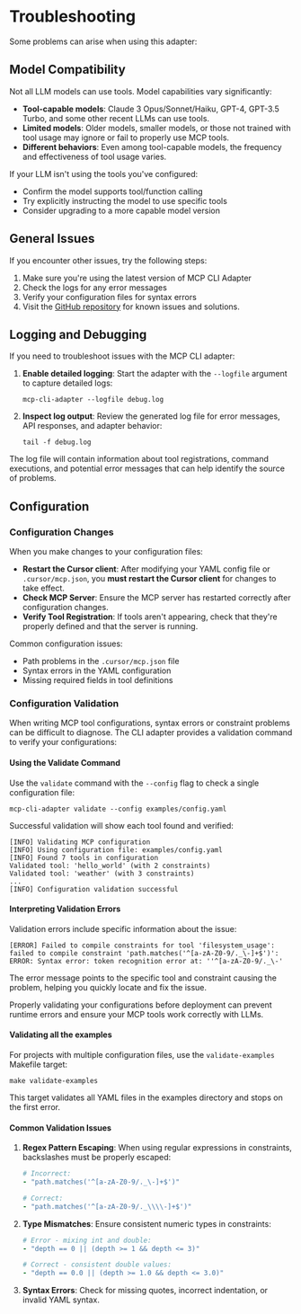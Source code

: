 # Troubleshooting

Some problems can arise when using this adapter:

## Model Compatibility

Not all LLM models can use tools. Model capabilities vary significantly:

- **Tool-capable models**: Claude 3 Opus/Sonnet/Haiku, GPT-4, GPT-3.5 Turbo,
  and some other recent LLMs can use tools.
- **Limited models**: Older models, smaller models, or those not trained with tool
  usage may ignore or fail to properly use MCP tools.
- **Different behaviors**: Even among tool-capable models, the frequency and
  effectiveness of tool usage varies.

If your LLM isn't using the tools you've configured:

- Confirm the model supports tool/function calling
- Try explicitly instructing the model to use specific tools
- Consider upgrading to a more capable model version

## General Issues

If you encounter other issues, try the following steps:

1. Make sure you're using the latest version of MCP CLI Adapter
2. Check the logs for any error messages
3. Verify your configuration files for syntax errors
4. Visit the [GitHub repository](https://github.com/inercia/mcp-cli-adapter) for
   known issues and solutions.

## Logging and Debugging

If you need to troubleshoot issues with the MCP CLI adapter:

1. **Enable detailed logging**: Start the adapter with the `--logfile` argument to
   capture detailed logs:

   ```console
   mcp-cli-adapter --logfile debug.log
   ```

2. **Inspect log output**: Review the generated log file for error messages,
   API responses, and adapter behavior:

   ```console
   tail -f debug.log
   ```

The log file will contain information about tool registrations, command executions, and potential error messages that can help identify the source of problems.

## Configuration

### Configuration Changes

When you make changes to your configuration files:

- **Restart the Cursor client**: After modifying your YAML config file
  or `.cursor/mcp.json`, you **must restart the Cursor client** for changes
  to take effect.
- **Check MCP Server**: Ensure the MCP server has restarted correctly after
  configuration changes.
- **Verify Tool Registration**: If tools aren't appearing, check that they're
  properly defined and that the server is running.

Common configuration issues:

- Path problems in the `.cursor/mcp.json` file
- Syntax errors in the YAML configuration
- Missing required fields in tool definitions

### Configuration Validation

When writing MCP tool configurations, syntax errors or constraint problems can be difficult to diagnose. The CLI adapter provides a validation command to verify your configurations:

#### Using the Validate Command

Use the `validate` command with the `--config` flag to check a single configuration file:

```console
mcp-cli-adapter validate --config examples/config.yaml
```

Successful validation will show each tool found and verified:

```console
[INFO] Validating MCP configuration
[INFO] Using configuration file: examples/config.yaml
[INFO] Found 7 tools in configuration
Validated tool: 'hello_world' (with 2 constraints)
Validated tool: 'weather' (with 3 constraints)
...
[INFO] Configuration validation successful
```

#### Interpreting Validation Errors

Validation errors include specific information about the issue:

```console
[ERROR] Failed to compile constraints for tool 'filesystem_usage': 
failed to compile constraint 'path.matches('^[a-zA-Z0-9/._\-]+$')': 
ERROR: Syntax error: token recognition error at: ''^[a-zA-Z0-9/._\-'
```

The error message points to the specific tool and constraint causing the problem, helping you quickly locate and fix the issue.

Properly validating your configurations before deployment can prevent runtime errors and ensure your MCP tools work correctly with LLMs.

#### Validating all the examples

For projects with multiple configuration files, use the `validate-examples` Makefile target:

```console
make validate-examples
```

This target validates all YAML files in the examples directory and stops on the first error.

#### Common Validation Issues

1. **Regex Pattern Escaping**: When using regular expressions in constraints, backslashes must be properly escaped:

   ```yaml
   # Incorrect:
   - "path.matches('^[a-zA-Z0-9/._\-]+$')"   
   
   # Correct:
   - "path.matches('^[a-zA-Z0-9/._\\\\-]+$')"
   ```

2. **Type Mismatches**: Ensure consistent numeric types in constraints:

   ```yaml
   # Error - mixing int and double:
   - "depth == 0 || (depth >= 1 && depth <= 3)"
   
   # Correct - consistent double values:
   - "depth == 0.0 || (depth >= 1.0 && depth <= 3.0)"
   ```

3. **Syntax Errors**: Check for missing quotes, incorrect indentation, or invalid YAML syntax.
